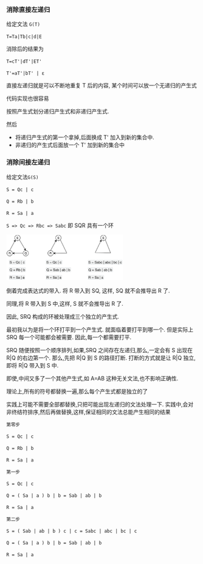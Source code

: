 ### 消除直接左递归

给定文法 `G(T)`

`T=Ta|Tb|c|d|E`

消除后的结果为

`T=cT'|dT'|ET'`

`T'=aT'|bT' | ε`

直接左递归就是可以不断地重复 T 后的内容, 某个时间可以放一个无递归的产生式

代码实现也很容易

按照产生式划分递归产生式和非递归产生式. 

然后 

- 将递归产生式的第一个拿掉,后面换成 T' 加入到新的集合中.
- 非递归的产生式后面放一个 T' 加到新的集合中



### 消除间接左递归

给定文法`G(S)`

`S = Qc | c`

`Q = Rb | b`

`R = Sa | a`



`S => Qc => Rbc => Sabc`  即 SQR 具有一个环



<img src="pic/消除左递归/image-20231222133643917.png" alt="image-20231222133643917" style="zoom:30%;" />



倒着完成表达式的带入. 将 R 带入到 SQ, 这样, SQ 就不会推导出 R 了. 

同理,将 R 带入到 S 中,这样, S 就不会推导出 R 了.

因此, SRQ 构成的环被处理成三个独立的产生式.



最初我以为是将一个环打平到一个产生式. 就面临着要打平到哪一个. 但是实际上 SRQ 每一个可能都会被需要. 因此,每一个都需要打平.



SRQ 随便按照一个顺序排列,如果,SRQ 之间存在左递归,那么,一定会有 S 出现在 R|Q 的右边第一个. 那么,先把 R|Q 到 S 的路径打断. 打断的方式就是让 R|Q 独立, 即将 R|Q 带入到 S 中.

即使,中间又多了一个其他产生式,如 A=AB 这种无关文法,也不影响正确性.

理论上,所有的符号都替换一遍,那么每个产生式都是独立的了



实践上可能不需要全部都替换,只把可能出现左递归的文法处理一下.
实践中,会对非终结符排序,然后再做替换,这样,保证相同的文法总能产生相同的结果



`第零步`

`S = Qc | c`

`Q = Rb | b`

`R = Sa | a`

`第一步`

`S = Qc | c`

`Q = ( Sa | a ) b | b = Sab | ab | b`

`R = Sa | a`

`第二步`

`S = ( Sab | ab | b ) c | c = Sabc | abc | bc | c`

`Q = ( Sa | a ) b | b = Sab | ab | b`

`R = Sa | a`





